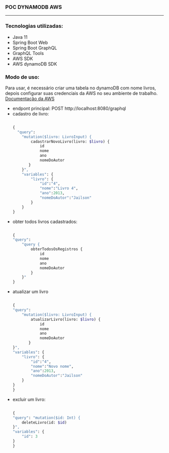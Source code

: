 ### POC DYNAMODB AWS

----

### Tecnologias utilizadas:
* Java 11
* Spring Boot Web
* Spring Boot GraphQL
* GraphQL Tools
* AWS SDK
* AWS dynamoDB SDK

### Modo de uso:

Para usar, é necessário criar uma tabela no dynamoDB com nome livros, depois configurar suas credenciais da AWS no seu ambiente de trabalho.
[Documentação da AWS](https://docs.aws.amazon.com/cli/latest/userguide/cli-configure-files.html)

* endpont principal: POST http://localhost:8080/graphql 
* cadastro de livro:
	```graphql
	
    {
      "query":
        "mutation($livro: LivroInput) { 
    		cadastrarNovoLivro(livro: $livro) {
    			id
    			nome
    			ano
    			nomeDoAutor
    	   }
		}",
        "variables": {
        	"livro": {
        		"id":"4",
        		"nome":"Livro 4",
        		"ano":2013,
        		"nomeDoAutor":"Jailson"
        	}
        }
    }	

	
* obter todos livros cadastrados:
	```graphql

    {
    "query": 
        "query {
            obterTodosOsRegistros {
                id
                nome
                ano
                nomeDoAutor
            }
        }"
    }
	
* atualizar um livro
	```graphql
	
    {
	"query":
		"mutation($livro: LivroInput) { 
			atualizarLivro(livro: $livro) {
				id
				nome
				ano
				nomeDoAutor
		   }
	}",
	"variables": {
		"livro": {
			"id":"4",
			"nome":"Novo nome",
			"ano":2013,
			"nomeDoAutor":"Jailson"
		}
	}
    }	


* excluir um livro:
	```graphql

	{
    "query": "mutation($id: Int) {
    	deleteLivro(id: $id)
    }",
    "variables": {
    	"id": 3
    }
	}


